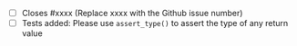 <!--
Two CI tests are using not yet released versions of pandas ("nightly") and mypy ("mypy_nightly"). It is okay if they fail.
-->

- [ ] Closes #xxxx (Replace xxxx with the Github issue number)
- [ ] Tests added: Please use `assert_type()` to assert the type of any return value
